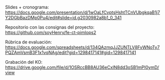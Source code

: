 Slides + cronograma:
https://docs.google.com/presentation/d/1wOaLfCvptsHshtTCnVUbgkqaB1j7Y2DGbBazDMp0Pu4/edit#slide=id.g2030982a8b1_0_341

Repositorio con las consignas del proyecto:
https://github.com/soyHenry/fe-ct-pimlops2

Rúbrica de evaluación:
https://docs.google.com/spreadsheets/d/134QAzmqJJZUNTLV8FvWNoTy7PQZAmVsmB3F1x1vqNAg/edit?gid=1298417141#gid=1298417141

Grabación del KO:
https://drive.google.com/file/d/1OSRccBB8AU36eCxIN8dd3oSB1mPI0ymD/view
